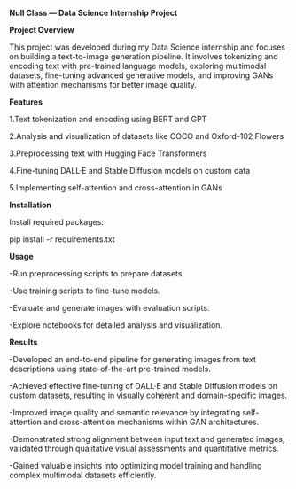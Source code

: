 **Null Class — Data Science Internship Project**

**Project Overview**

This project was developed during my Data Science internship and focuses on building a text-to-image generation pipeline. It involves tokenizing and encoding text with pre-trained language models, exploring multimodal datasets, fine-tuning advanced generative models, and improving GANs with attention mechanisms for better image quality.

**Features**

1.Text tokenization and encoding using BERT and GPT

2.Analysis and visualization of datasets like COCO and Oxford-102 Flowers

3.Preprocessing text with Hugging Face Transformers

4.Fine-tuning DALL·E and Stable Diffusion models on custom data

5.Implementing self-attention and cross-attention in GANs

**Installation**

Install required packages:

pip install -r requirements.txt

**Usage**

-Run preprocessing scripts to prepare datasets.

-Use training scripts to fine-tune models.

-Evaluate and generate images with evaluation scripts.

-Explore notebooks for detailed analysis and visualization.

**Results**

-Developed an end-to-end pipeline for generating images from text descriptions using state-of-the-art pre-trained models.

-Achieved effective fine-tuning of DALL·E and Stable Diffusion models on custom datasets, resulting in visually coherent and domain-specific images.

-Improved image quality and semantic relevance by integrating self-attention and cross-attention mechanisms within GAN architectures.

-Demonstrated strong alignment between input text and generated images, validated through qualitative visual assessments and quantitative metrics.

-Gained valuable insights into optimizing model training and handling complex multimodal datasets efficiently.


